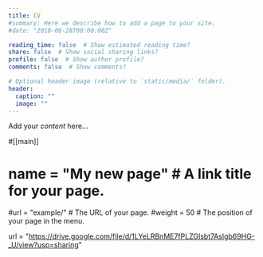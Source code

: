 ```yaml
---
title: CV
#summary: Here we describe how to add a page to your site.
#date: "2018-06-28T00:00:00Z"

reading_time: false  # Show estimated reading time?
share: false  # Show social sharing links?
profile: false  # Show author profile?
comments: false  # Show comments?

# Optional header image (relative to `static/media/` folder).
header:
  caption: ""
  image: ""
---
```


Add your *content* here...

#[[main]]
 # name = "My new page"  # A link title for your page.
  #url = "example/"  # The URL of your page.
  #weight = 50  # The position of your page in the menu.

url = "https://drive.google.com/file/d/1LYeLRBnME7fPLZGIsbt7AsIgb69HG-_U/view?usp=sharing"

